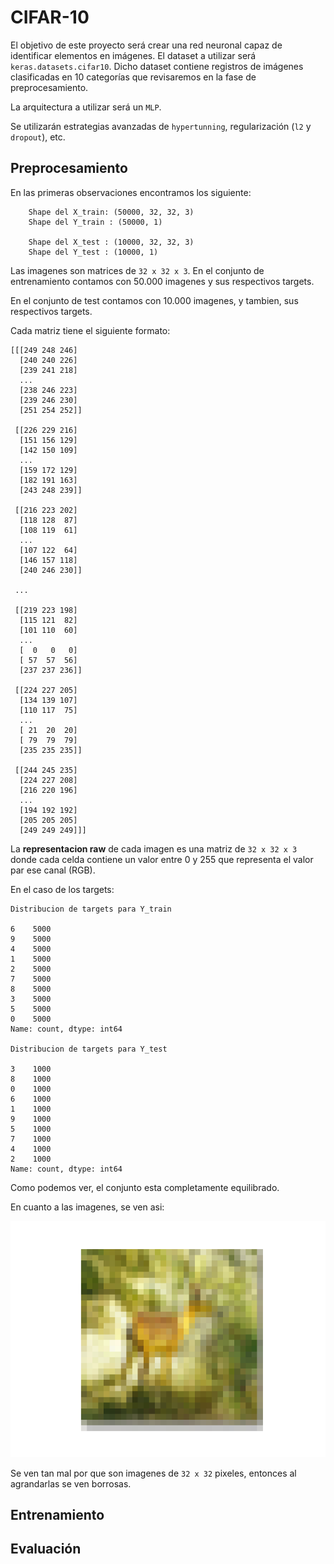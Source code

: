 
# CIFAR-10

El objetivo de este proyecto será crear una red neuronal capaz de identificar elementos en imágenes. El dataset a utilizar será `keras.datasets.cifar10`. Dicho dataset contiene registros de imágenes clasificadas en 10 categorías que revisaremos en la fase de preprocesamiento.

La arquitectura a utilizar será un `MLP`.

Se utilizarán estrategias avanzadas de `hypertunning`, regularización (`l2` y `dropout`), etc.


## Preprocesamiento

En las primeras observaciones encontramos los siguiente:

```
    Shape del X_train: (50000, 32, 32, 3)
    Shape del Y_train : (50000, 1)
    
    Shape del X_test : (10000, 32, 32, 3)
    Shape del Y_test : (10000, 1)

```

Las imagenes son matrices de `32 x 32 x 3`. En el conjunto de entrenamiento contamos con 50.000 imagenes y sus respectivos targets.

En el conjunto de test contamos con 10.000 imagenes, y tambien, sus respectivos targets.

Cada matriz tiene el siguiente formato:

```
[[[249 248 246]
  [240 240 226]
  [239 241 218]
  ...
  [238 246 223]
  [239 246 230]
  [251 254 252]]

 [[226 229 216]
  [151 156 129]
  [142 150 109]
  ...
  [159 172 129]
  [182 191 163]
  [243 248 239]]

 [[216 223 202]
  [118 128  87]
  [108 119  61]
  ...
  [107 122  64]
  [146 157 118]
  [240 246 230]]

 ...

 [[219 223 198]
  [115 121  82]
  [101 110  60]
  ...
  [  0   0   0]
  [ 57  57  56]
  [237 237 236]]

 [[224 227 205]
  [134 139 107]
  [110 117  75]
  ...
  [ 21  20  20]
  [ 79  79  79]
  [235 235 235]]

 [[244 245 235]
  [224 227 208]
  [216 220 196]
  ...
  [194 192 192]
  [205 205 205]
  [249 249 249]]]

```

La **representacion raw** de cada imagen es una matriz de `32 x 32 x 3` donde cada celda contiene un valor entre 0 y 255 que representa el valor par ese canal (RGB).

En el caso de los targets:

```
Distribucion de targets para Y_train

6    5000
9    5000
4    5000
1    5000
2    5000
7    5000
8    5000
3    5000
5    5000
0    5000
Name: count, dtype: int64

Distribucion de targets para Y_test

3    1000
8    1000
0    1000
6    1000
1    1000
9    1000
5    1000
7    1000
4    1000
2    1000
Name: count, dtype: int64

```

Como podemos ver, el conjunto esta completamente equilibrado.

En cuanto a las imagenes, se ven asi:

![Imagen no encontrada](./images/image_1.png)

Se ven tan mal por que son imagenes de `32 x 32` pixeles, entonces al agrandarlas se ven borrosas.

## Entrenamiento

## Evaluación

